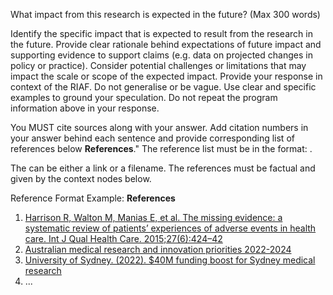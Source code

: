 What impact from this research is expected in the future? (Max 300 words)

Identify the specific impact that is expected to result from the research in the future. Provide clear rationale behind expectations of future impact and supporting evidence to support claims (e.g. data on projected changes in policy or practice). Consider potential challenges or limitations that may impact the scale or scope of the expected impact.
Provide your response in context of the RIAF.
Do not generalise or be vague. Use clear and specific examples to ground your speculation.
Do not repeat the program information above in your response.

You MUST cite sources along with your answer. Add citation numbers in your answer behind each sentence and provide corresponding list of references below **References**."
The reference list must be in the format: <Reference Number>. [<Reference>](<Reference Link>)

The <Reference Source> can be either a link or a filename. The references must be factual and given by the context nodes below.

Reference Format Example:
**References**

1. [Harrison R, Walton M, Manias E, et al. The missing evidence: a systematic review of patients’ experiences of adverse events in health care. Int J Qual Health Care. 2015;27(6):424–42](https://doi.org/10.1093/intqhc/mzv074)
2. [Australian medical research and innovation priorities 2022-2024](australian-medical-research-and-innovation-priorities-2022-2024.docx)
3. [University of Sydney. (2022). $40M funding boost for Sydney medical research](https://www.sydney.edu.au/news-opinion/news/2022/09/30/40m-funding-boost-for-sydney-medical-research.html)
4. ...
